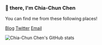 ### 🖖 there, I'm Chia-Chun Chen
You can find me from these following places!
<p>
  <a href="https://givemefish.github.io">Blog</a>    
  <a href="https://twitter.com/chiachunchen">Twitter</a>
  <a href="mailto:givemefish@gmail.com">Email</a>
</p>

![Chia-Chun Chen's GitHub stats](https://github-readme-stats.vercel.app/api?username=givemefish&count_private=true&show_icons=true&hide=contribs,prs)

